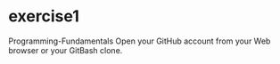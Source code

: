 # exercise1
Programming-Fundamentals
Open your GitHub account from your Web browser or your GitBash clone. 
